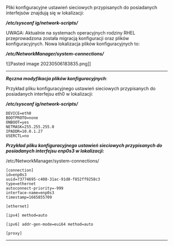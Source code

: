 Pliki konfiguracyjne ustawień sieciowych przypisanych do posiadanych interfejsów znajdują się w lokalizacji:

***/etc/sysconf ig/network-scripts/***

UWAGA: Aktualnie na systemach operacyjnych rodziny RHEL przeprowadzona została migracją konfiguracji oraz plików konfiguracyjnych. Nowa lokalizacja plików konfiguracyjnych to:

***/etc/NetworkManager/system-connections/***

![[Pasted image 20230506183835.png]]
___
***Ręczna modyfikacja plików konfiguracyjnych***:

Przykład pliku konfiguracyjnego ustawień sieciowych przypisanych do posiadanych interfejsu eth0 w lokalizacji:

***/etc/sysconf ig/network-scripts/***

```
DEVICE=eth0 
BOOTPROTO=none 
ONBOOT=yes 
NETMASK=255.255.255.0 
IPADDR=10.0.1.27 
USERCTL=no
```

***Przykład pliku konfiguracyjnego ustawień sieciowych przypisanych do posiadanych interfejsu enp0s3 w lokalizacji:***

/etc/NetworkManager/system-connections/

```
[connection]  
id=enp0s3 
uuid=73774695-c408-31ac-91d8-f852ff9258c3 
type=ethernet  
autoconnect-priority=-999 
interface-name=enp0s3 
timestamp=1665855709

[ethernet]

[ipv4] method=auto

[ipv6] addr-gen-mode=eui64 method=auto

[proxy]
```
___


